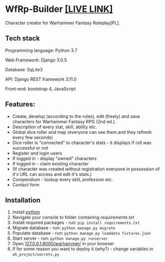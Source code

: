 # WfRp-Builder [[LIVE LINK]](https://zyv1k.eu.pythonanywhere.com/warhammer/)
Character creator for Warhammer Fantasy Roleplay[PL].
## Tech stack
Programming language: Python 3.7

Web Framework: Django 3.0.5

Database: SqLite3

API: Django REST framework 3.11.0

Front-end: bootstrap 4, JavaScript

## Features:
* Create, develop (according to the rules), edit (freely) and save characters for Warhammer Fantasy RPG (2nd ed.).
* Description of every stat, skill, ability etc.
* Global dice roller and map (everyone can see them and they refresh every few seconds)
* Dice roller is "connected" to character's stats - it displays if roll was successful or not
* Register and login users
* If logged in - display "owned" characters
* If logged in - claim existing character
* (If character was created without registration everyone in possession of it's URL can access and edit it's stats.)
* Compendium - lookup every skill, profession etc.
* Contact form

## Installation
1. Install [python](https://www.python.org/downloads/)
1. Navigate your console to folder containing *requirements.txt*
2. Install required packages - run: `pip install requirements.txt`
3. Migrate database - run: `python manage.py migrate`
4. Populate database - run: `python manage.py loaddata fixtures.json`
5. Start server - run: `python manage.py runserver`
6. Open [127.0.0.1:8000/warhammer/](127.0.0.1:8000/warhammer/) in your browser
7. If for some reason you want to deploy it (why?) - change variables in `wh_project/secrets.py`